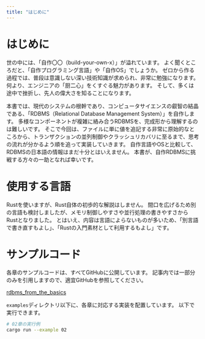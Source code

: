 ```yaml
---
title: "はじめに"
---
```


# はじめに

世の中には、「自作〇〇（build-your-own-x）」が溢れています。
よく聞くところだと、「自作プログラミング言語」や「自作OS」でしょうか。
ゼロから作る過程では、普段は意識しない深い技術知識が求められ、非常に勉強になります。
何より、エンジニアの「厨二心」をくすぐる魅力があります。
そして、多くは途中で挫折し、先人の偉大さを知ることになります。

本書では、現代のシステムの根幹であり、コンピュータサイエンスの叡智の結晶である、「RDBMS（Relational Database Management System）」を自作します。
多様なコンポーネントが複雑に絡み合うRDBMSを、完成形から理解するのは難しいです。
そこで今回は、ファイルに単に値を追記する非常に原始的なところから、トランザクションの並列制御やクラッシュリカバリに至るまで、思考の流れが分かるよう順を追って実装していきます。
自作言語やOSと比較して、RDBMSの日本語の情報はまだ十分とはいえません。
本書が、自作RDBMSに挑戦する方々の一助となれば幸いです。

# 使用する言語

Rustを使いますが、Rust自体の初歩的な解説はしません。
間口を広げるため別の言語も検討しましたが、メモリ制御しやすさや並行処理の書きやすさからRustとなりました。
とはいえ、内容は言語によらないものが多いため、「別言語で書き直すもよし」、「Rustの入門素材として利用するもよし」です。

# サンプルコード

各章のサンプルコードは、すべてGitHubに公開しています。
記事内では一部分のみを引用しますので、適宜GitHubを参照してください。

[rdbms_from_the_basics](https://github.com/gtnao/rdbms_from_the_basics)

`examples`ディレクトリ以下に、各章に対応する実装を配置しています。
以下で実行できます。

```bash
# 02章の実行例
cargo run --example 02
```
